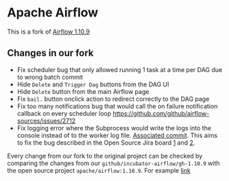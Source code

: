 <!--
Licensed to the Apache Software Foundation (ASF) under one
or more contributor license agreements.  See the NOTICE file
distributed with this work for additional information
regarding copyright ownership.  The ASF licenses this file
to you under the Apache License, Version 2.0 (the
"License"); you may not use this file except in compliance
with the License.  You may obtain a copy of the License at

  http://www.apache.org/licenses/LICENSE-2.0

Unless required by applicable law or agreed to in writing,
software distributed under the License is distributed on an
"AS IS" BASIS, WITHOUT WARRANTIES OR CONDITIONS OF ANY
KIND, either express or implied.  See the License for the
specific language governing permissions and limitations
under the License.
-->

# Apache Airflow

This is a fork of [Airflow 1.10.9](https://github.com/apache/airflow/tree/1.10.9)

## Changes in our fork

- Fix scheduler bug that only allowed running 1 task at a time per DAG due to wrong batch commit
- Hide `Delete` and `Trigger Dag` buttons from the DAG UI
- Hide `Delete` button from the main Airflow page
- Fix `bail.` button onclick action to redirect correctly to the DAG page
- Fix too many notifications bug that would call the on failure notification callback on every scheduler loop https://github.com/github/airflow-sources/issues/2712
- Fix logging error where the Subprocess would write the logs into the console instead of to the worker log file. [Associated commit](https://github.com/github/incubator-airflow/commit/e8e19f2b44449e8ad5f2943500f6613ba9d72317). This aims to fix the bug described in the Open Source Jira board [1](https://issues.apache.org/jira/browse/AIRFLOW-7030) and [2](https://issues.apache.org/jira/browse/AIRFLOW-6904).


Every change from our fork to the original project can be checked by comparing the
changes from our `github/incubator-airflow/gh-1.10.9` with the open source project
`apache/airflow:1.10.9`. For example [link](https://github.com/apache/airflow/compare/1.10.9...github:gh-1.10.9?expand=1)
